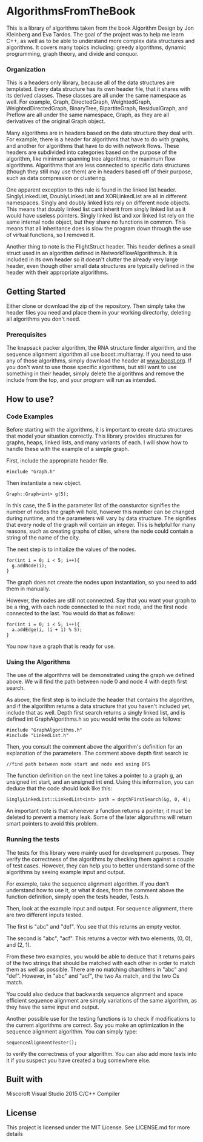 # AlgorithmsFromTheBook
This is a library of algorithms taken from the book Algorithm Design by Jon Kleinberg and Eva Tardos. The goal of the project was to help me learn C++, as well as to be able to understand more complex data structures and algorithms. It covers many topics including: greedy algorithms, dynamic programming, graph theory, and divide and conquor. 

### Organization
This is  a headers only library, because all of the data structures are templated. Every data structure has its own header file, that it shares with its derived classes. These classes are all under the same namespace as well. For example, Graph, DirectedGraph, WeightedGraph, WeightedDirectedGraph, BinaryTree, BipartiteGraph, ResidualGraph, and Preflow are all under the same namespace, Graph, as they are all derivatives of the original Graph object.

Many algorithms are in headers based on the data structure they deal with. For example, there is a header for algorithms that have to do with graphs, and another for algorithms that have to do with network flows. These headers are subdivided into categories based on the purpose of the algorithm, like minimum spanning tree algorithms, or maximum flow algorithms. Algorithms that are less connected to specific data structures (though they still may use them) are in headers based off of their purpose, such as data compression or clustering. 

One apparent exception to this rule is found in the linked list header. SinglyLinkedList, DoublyLinkedList and XORLinkedList are all in different namespaces. Singly and doubly linked lists rely on different node objects. This means that doubly linked list cant inherit from singly linked list as it would have useless pointers. Singly linked list and xor linked list rely on the same internal node object, but they share no functions in common. This means that all inheritance does is slow the program down through the use of virtual functions, so I removed it.

Another thing to note is the FlightStruct header. This header defines a small struct used in an algorithm defined in NetworkFlowAlgorithms.h. It is included in its own header so it doesn't clutter the already very large header, even though other small data structures are typically defined in the header with their appropriate algorithms.

## Getting Started
Either clone or download the zip of the repository. Then simply take the header files you need and place them in your working directorhy, deleting all algorithms you don't need.

### Prerequisites
The knapsack packer algorithm, the RNA structure finder algorithm, and the sequence alignment algorithm all use boost::multiarray. If you need to use any of those algorithms, simply download the header at www.boost.org. If you don't want to use those specific algorithms, but still want to use something in their header, simply delete the algorithms and remove the include from the top, and your program will run as intended.

## How to use?
### Code Examples
Before starting with the algorithms, it is important to create data structures that model your situation correctly. This library provides structures for graphs, heaps, linked lists, and many variants of each. I will show how to handle these with the example of a simple graph.

First, include the appropriate header file.
```
#include "Graph.h"
```
Then instantiate a new object.
```
Graph::Graph<int> g(5);
```
In this case, the 5 in the parameter list of the consturctor signifies the number of nodes the graph will hold, however this number can be changed during runtime, and the parameters will vary by data structure.
The <int> signifies that every node of the graph will contain an integer. This is helpful for many reasons, such as creating graphs of cities, where the node could contain a string of the name of the city.

The next step is to initialize the values of the nodes.
```
for(int i = 0; i < 5; i++){
  g.addNode(i);
}
```
The graph does not create the nodes upon instantiation, so you need to add them in manually. 

However, the nodes are still not connected. 
Say that you want your graph to be a ring, with each node connected to the next node, and the first node connected to the last. 
You would do that as follows:
```
for(int i = 0; i < 5; i++){
  a.addEdge(i, (i + 1) % 5);
}
```
You now have a graph that is ready for use.
### Using the Algorithms
The use of the algorithms will be demonstrated using the graph we defined above. We will find the path between node 0 and node 4 with depth first search.

As above, the first step is to include the header that contains the algorithm, and if the algorithm returns a data structure that you haven't included yet, include that as well.
Depth first search returns a singly linked list, and is defined int GraphAlgorithms.h so you would write the code as follows:
```
#include "GraphAlgorithms.h"
#include "LinkedList.h"
```
Then, you consult the comment above the algorithm's definition for an explanation of the parameters.
The comment above depth first search is:
```
//find path between node start and node end using DFS
```
The function definition on the next line takes a pointer to a graph g, an unsigned int start, and an unsigned int end. 
Using this information, you can deduce that the code should look like this:
```
SinglyLinkedList::LinkedList<int> path = depthFirstSearch(&g, 0, 4);
```

An important note is that whenever a function returns a pointer, it must be deleted to prevent a memory leak. Some of the later algoruthms will return smart pointers to avoid this problem.
### Running the tests
The tests for this library were mainly used for development purposes. They verify the correctness of the algorithms by checking them against a couple of test cases. However, they can help you to better understand some of the algorithms by seeing example input and output.

For example, take the sequence alignment algorithm. If you don't understand how to use it, or what it does, from the comment above the function definition, simply open the tests header, Tests.h.

Then, look at the example input and output. For sequence alignment, there are two different inputs tested.

The first is "abc" and "def". You see that this returns an empty vector.

The second is "abc", "acf". This returns a vector with two elements, (0, 0), and (2, 1).

From these two examples, you would be able to deduce that it returns pairs of the two strings that should be matched with each other in order to match them as well as possible. There are no matching charchters in "abc" and "def". However, in "abc" and "acf", the two As match, and the two Cs match.

You could also deduce that backwards sequence alignment and space efficient sequence alignment are simply variations of the same algorithm, as they have the same input and output.

Another possible use for the testing functions is to check if modifications to the current algorithms are correct. Say you make an optimization in the sequence alignment algorithm. You can simply type:

```
sequenceAlignmentTester();
```
to verify the correctness of your algorithm. You can also add more tests into it if you suspect you have created a bug somewhere else. 
## Built with
Miscoroft Visual Studio 2015 C/C++ Compiler

## License
This project is licensed under the MIT License. See LICENSE.md for more details
